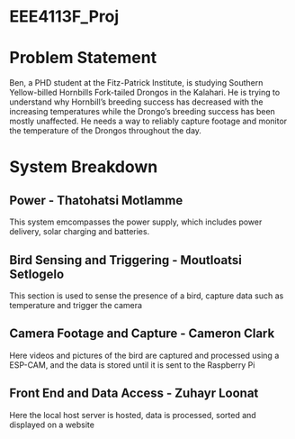 # EEE4113F_Proj
# Problem Statement
Ben, a PHD student at the Fitz-Patrick Institute, is studying Southern Yellow-billed Hornbills Fork-tailed Drongos in the Kalahari. He is trying to understand why Hornbill’s breeding success has decreased with the increasing temperatures while the Drongo’s breeding success has been mostly unaffected. He needs a way to reliably capture footage and monitor the temperature of the Drongos throughout the day.

# System Breakdown

## Power - Thatohatsi Motlamme 
This system emcompasses the power supply, which includes power delivery, solar charging and batteries.

## Bird Sensing and Triggering - Moutloatsi Setlogelo 
This section is used to sense the presence of a bird, capture data such as temperature and trigger the camera

## Camera Footage and Capture - Cameron Clark
Here videos and pictures of the bird are captured and processed using a ESP-CAM, and the data is stored until it is sent to the Raspberry Pi

## Front End and Data Access - Zuhayr Loonat
Here the local host server is hosted, data is processed, sorted and displayed on a website
